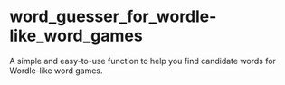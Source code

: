# word_guesser_for_wordle-like_word_games
A simple and easy-to-use function to help you find candidate words for Wordle-like word games.
